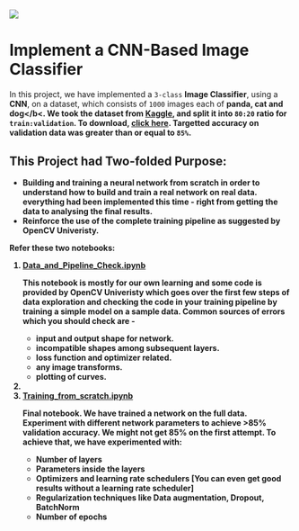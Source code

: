 # <img src = "https://opencv.org/wp-content/uploads/2021/06/OpenCV_logo_black_.png">
# Implement a CNN-Based Image Classifier

In this project, we have implemented a <code>3-class</code> <b>Image Classifier</b>, using a <b>CNN</b>, on a dataset, which consists of <code>1000</code> images each of <b>panda, cat and dog</b<. We took the dataset from <a href="https://www.kaggle.com/ashishsaxena2209/animal-image-datasetdog-cat-and-panda">Kaggle</a>, and split it into <code>80:20</code> ratio for <code>train:validation</code>. To download, <a href="https://www.dropbox.com/sh/n5nya3g3airlub6/AACi7vaUjdTA0t2j_iKWgp4Ra?dl=1">click here</a>. Targetted accuracy on <b>validation data</b> was greater than or equal to <code>85%</code>.
 
## This Project had Two-folded Purpose:
<ul>
<li>Building and training a neural network from scratch in order to understand how to build and train a real network on real data. everything had been implemented this time - right from getting the data to analysing the final results.</li>
<li>Reinforce the use of the complete training pipeline as suggested by OpenCV Univeristy.</li>
</ul>

Refer these two notebooks:
<ol>
<li><a href="https://github.com/04092000f/Image-Classifier-from-Scratch/blob/main/Data_and_Pipeline_Check.ipynb">Data_and_Pipeline_Check.ipynb</a></li>

<b>This notebook is mostly for our own learning</b> and some code is provided by OpenCV Univeristy which goes over the first few steps of data exploration and checking the code in your training pipeline by training a simple model on a sample data. Common sources of errors which you should check are -
<ul>
<li>input and output shape for network.</li>
<li>incompatible shapes among subsequent layers.</li>
<li>loss function and optimizer related.</li>
<li>any image transforms.</li>
<li>plotting of curves.</li>
</ul>

<li><li><a href="https://github.com/04092000f/Image-Classifier-from-Scratch/blob/main/Training_from_scratch.ipynb">Training_from_scratch.ipynb</a></li>

<b>Final notebook</b>. We have trained a network on the full data. Experiment with different network parameters to achieve >85% validation accuracy. We might not get 85% on the first attempt. To achieve that, we have experimented with:
<ul>
<li>Number of layers</li>
<li>Parameters inside the layers</li>
<li>Optimizers and learning rate schedulers [You can even get good results without a learning rate scheduler]</li>
<li>Regularization techniques like Data augmentation, Dropout, BatchNorm</li>
<li>Number of epochs</li>
</ul>
</ol>
